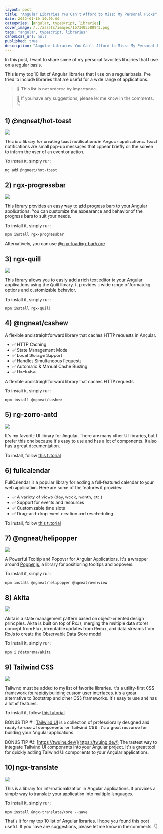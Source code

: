 ```yaml
---
layout: post
title: "Angular Libraries You Can't Afford to Miss: My Personal Picks"
date: 2023-01-10 10:00:00
categories: [angular, typescript, libraries]
cover_image: /../assets/images/1673405580943.png
tags: "angular, typescript, libraries"
canonical_url: null
published: true
description: "Angular Libraries You Can't Afford to Miss: My Personal Picks"
---
```


In this post, I want to share some of my personal favorites libraries that I use on a regular basis.

This is my top 10 list of Angular libraries that I use on a regular basis. I've tried to include libraries that are useful for a wide range of applications.

> 📍 This list is not ordered by importance.

> 📍 If you have any suggestions, please let me know in the comments. 👇

## 1) @ngneat/hot-toast

![](/../assets/images/1673405580937.png)

This is a library for creating toast notifications in Angular applications. Toast notifications are small pop-up messages that appear briefly on the screen to inform the user of an event or action.

To install it, simply run:

```
ng add @ngneat/hot-toast
```

## 2) ngx-progressbar

![](/../assets/images/1673405580940.png)

This library provides an easy way to add progress bars to your Angular applications. You can customize the appearance and behavior of the progress bars to suit your needs.

To install it, simply run:

```
npm install ngx-progressbar
```

Alternatively, you can use [@ngx-loading-bar/core](https://www.npmjs.com/package/ngx-progressbar)

## 3) ngx-quill

![](/../assets/images/1673405580951.png)

This library allows you to easily add a rich text editor to your Angular applications using the Quill library. It provides a wide range of formatting options and customizable behavior.

To install it, simply run:

```
npm install ngx-quill
```

## 4) @ngneat/cashew

A flexible and straightforward library that caches HTTP requests in Angular.

- ✅ HTTP Caching
- ✅ State Management Mode
- ✅ Local Storage Support
- ✅ Handles Simultaneous Requests
- ✅ Automatic & Manual Cache Busting
- ✅ Hackable

A flexible and straightforward library that caches HTTP requests

To install it, simply run:

```
npm install @ngneat/cashew
```

## 5) ng-zorro-antd

![](/../assets/images/1673405580947.png)

It's my favorite UI library for Angular. There are many other UI libraries, but I prefer this one because it's easy to use and has a lot of components. It also has a great documentation.

To install, follow [this tutorial](https://ng.ant.design/docs/getting-started/en)

## 6) fullcalendar

FullCalendar is a popular library for adding a full-featured calendar to your web application. Here are some of the features it provides:

- ✅ A variety of views (day, week, month, etc.)
- ✅ Support for events and resources
- ✅ Customizable time slots
- ✅ Drag-and-drop event creation and rescheduling

To install, follow [this tutorial](https://fullcalendar.io/docs/angular)

## 7) @ngneat/helipopper

![](/../assets/images/1673405580952.png)

A Powerful Tooltip and Popover for Angular Applications. It's a wrapper around [Popper.js](https://popper.js.org/), a library for positioning tooltips and popovers.

To install it, simply run:

```
npm install @ngneat/helipopper @ngneat/overview
```

## 8) Akita

![](/../assets/images/1673405580996.png)

Akita is a state management pattern based on object-oriented design principles. Akita is built on top of RxJs, merging the multiple data stores concept from Flux, immutable updates from Redux, and data streams from RxJs to create the Observable Data Store model

To install it, simply run:

```
npm i @datorama/akita
```

## 9) Tailwind CSS

![](/../assets/images/1673405580958.png)

Tailwind must be added to my list of favorite libraries. It's a utility-first CSS framework for rapidly building custom user interfaces. It's a great alternative to Bootstrap and other CSS frameworks. It's easy to use and has a lot of features.

To install it, follow [this tutorial](https://tailwindcss.com/docs/guides/angular)

BONUS TIP #1: [Tailwind UI](https://tailwindui.com/) is a collection of professionally designed and ready-to-use UI components for Tailwind CSS. It's a great resource for building your Angular applications.

BONUS TIP #2: [https://twuing.dev/](https://twuing.dev/) The fastest way to integrate Tailwind UI components into your Angular project. It's a great tool for quickly adding Tailwind UI components to your Angular applications.

## 10) ngx-translate

![](/../assets/images/1673405581012.png)

This is a library for internationalization in Angular applications. It provides a simple way to translate your application into multiple languages.

To install it, simply run:

```
npm install @ngx-translate/core --save
```

That's it for my top 10 list of Angular libraries. I hope you found this post useful. If you have any suggestions, please let me know in the comments. 👇
